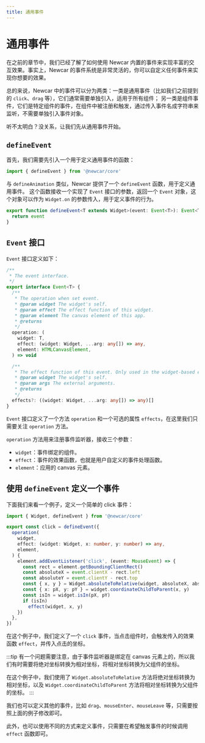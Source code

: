 ```yaml
---
title: 通用事件
---
```


# 通用事件

在之前的章节中，我们已经了解了如何使用 Newcar 内置的事件来实现丰富的交互效果。事实上，Newcar 的事件系统是非常灵活的，你可以自定义任何事件来实现你想要的效果。

总的来说，Newcar 中的事件可以分为两类：一类是通用事件（比如我们之前提到的 `click`、`drag` 等），它们通常需要单独引入，适用于所有组件；
另一类是组件事件，它们是特定组件的事件，在组件中被注册和触发，通过传入事件名成字符串来监听，不需要单独引入事件对象。

听不太明白？没关系，让我们先从通用事件开始。

## `defineEvent`

首先，我们需要先引入一个用于定义通用事件的函数：

```typescript
import { defineEvent } from '@newcar/core'
```

与 `defineAnimation` 类似，Newcar 提供了一个 `defineEvent` 函数，用于定义通用事件。
这个函数接收一个实现了 `Event` 接口的参数，返回一个 `Event` 对象，这个对象可以作为 `Widget.on` 的参数传入，用于定义事件的行为。

```typescript
export function defineEvent<T extends Widget>(event: Event<T>): Event<T> {
  return event
}
```

## `Event` 接口

`Event` 接口定义如下：

```typescript
/**
 * The event interface.
 */
export interface Event<T> {
  /**
   * The operation when set event.
   * @param widget The widget's self.
   * @param effect The effect function of this widget.
   * @param element The canvas element of this app.
   * @returns
   */
  operation: (
    widget: T,
    effect: (widget: Widget, ...arg: any[]) => any,
    element: HTMLCanvasElement,
  ) => void

  /**
   * The effect function of this event. Only used in the widget-based event.
   * @param widget The widget's self.
   * @param args The external arguments.
   * @returns
   */
  effects?: ((widget: Widget, ...arg: any[]) => any)[]
}
```

`Event` 接口定义了一个方法 `operation` 和一个可选的属性 `effects`，在这里我们只需要关注 `operation` 方法。

`operation` 方法用来注册事件监听器，接收三个参数：

- `widget`：事件绑定的组件。
- `effect`：事件的效果函数，也就是用户自定义的事件处理函数。
- `element`：应用的 canvas 元素。

## 使用 `defineEvent` 定义一个事件

下面我们来看一个例子，定义一个简单的 click 事件：

```typescript
import { Widget, defineEvent } from '@newcar/core'

export const click = defineEvent({
  operation(
    widget,
    effect: (widget: Widget, x: number, y: number) => any,
    element,
  ) {
    element.addEventListener('click', (event: MouseEvent) => {
      const rect = element.getBoundingClientRect()
      const absoluteX = event.clientX - rect.left
      const absoluteY = event.clientY - rect.top
      const { x, y } = Widget.absoluteToRelative(widget, absoluteX, absoluteY)
      const { x: pX, y: pY } = widget.coordinateChildToParent(x, y)
      const isIn = widget.isIn(pX, pY)
      if (isIn)
        effect(widget, x, y)
    })
  },
})
```

在这个例子中，我们定义了一个 `click` 事件，当点击组件时，会触发传入的效果函数 `effect`，并传入点击的坐标。

:::tip
有一个问题需要注意，由于事件监听器是绑定在 canvas 元素上的，所以我们有时需要将绝对坐标转换为相对坐标，将相对坐标转换为父组件的坐标。

在这个例子中，我们使用了 `Widget.absoluteToRelative` 方法将绝对坐标转换为相对坐标，以及 `Widget.coordinateChildToParent` 方法将相对坐标转换为父组件的坐标。
:::

我们也可以定义其他的事件，比如 `drag`、`mouseEnter`、`mouseLeave` 等，只需要按照上面的例子修改即可。

此外，也可以使用不同的方式来定义事件，只需要在希望触发事件的时候调用 `effect` 函数即可。
